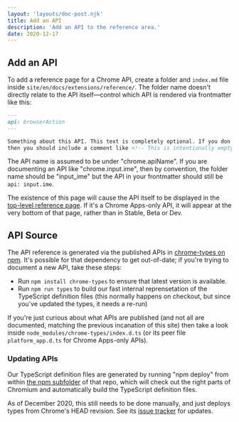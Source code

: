 ```yaml
---
layout: 'layouts/doc-post.njk'
title: Add an API
description: 'Add an API to the reference area.'
date: 2020-12-17
---
```


## Add an API

To add a reference page for a Chrome API, create a folder and `index.md` file inside
`site/en/docs/extensions/reference/`. The folder name doesn't directly relate to the API
itself—control which API is rendered via frontmatter like this:

```md
---
api: browserAction
---

Something about this API. This text is completely optional. If you don't want to write anything,
then you should include a comment like <!-- This is intentionally empty -->.
```

The API name is assumed to be under "chrome.apiName". If you are documenting an API like
"chrome.input.ime", then by convention, the folder name should be "input_ime" but the API in your
frontmatter should still be `api: input.ime`.

The existence of this page will cause the API itself to be displayed in the
[top-level reference page][1]. If it's a Chrome Apps-only API, it will appear at the very bottom
of that page, rather than in Stable, Beta or Dev.

## API Source

The API reference is generated via the published APIs in [chrome-types on npm][2]. It's possible
for that dependency to get out-of-date; if you're trying to document a new API, take these steps:

- Run `npm install chrome-types` to ensure that latest version is available.
- Run `npm run types` to build our fast internal reprensetation of the TypeScript definition files (this normally happens on checkout, but since you've updated the types, it needs a re-run)

If you're just curious about what APIs are published (and not all are documented, matching the
previous incanation of this site) then take a look inside `node_modules/chrome-types/index.d.ts`
(or its peer file `platform_app.d.ts` for Chrome Apps-only APIs).

### Updating APIs

Our TypeScript definition files are generated by running "npm deploy" from within
[the npm subfolder][3] of that repo, which will check out the right parts of Chromium and
automatically build the TypeScript definition files.

As of December 2020, this still needs to be done manually, and just deploys types from Chrome's
HEAD revision. See its [issue tracker][4] for updates.

[1]: /docs/extensions/reference/
[2]: https://www.npmjs.com/package/chrome-types
[3]: https://github.com/GoogleChrome/chrome-types/tree/main/npm
[4]: https://github.com/GoogleChrome/chrome-types/issues
